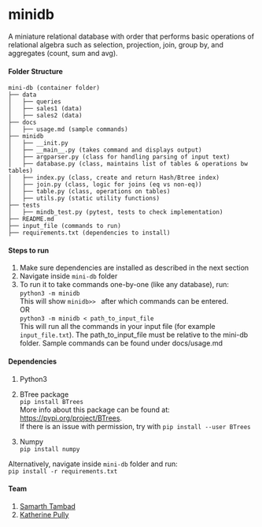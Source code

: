 # minidb
A miniature relational database with order that performs basic operations of relational 
algebra such as selection, projection, join, group by, and aggregates (count, sum and avg).

#### Folder Structure
```
mini-db (container folder)
├── data
│   ├── queries
│   ├── sales1 (data)
│   ├── sales2 (data)
├── docs
│   ├── usage.md (sample commands)
├── minidb
│   ├── __init.py 
│   ├── __main__.py (takes command and displays output)
│   ├── argparser.py (class for handling parsing of input text)
│   ├── database.py (class, maintains list of tables & operations bw tables)
│   ├── index.py (class, create and return Hash/Btree index)
│   ├── join.py (class, logic for joins (eq vs non-eq))
│   ├── table.py (class, operations on tables)
│   ├── utils.py (static utility functions)
├── tests
│   ├── mindb_test.py (pytest, tests to check implementation)
├── README.md
├── input_file (commands to run)
├── requirements.txt (dependencies to install)
```

#### Steps to run
1. Make sure dependencies are installed as described in the next section
2. Navigate inside ```mini-db``` folder
3. To run it to take commands one-by-one (like any database), run:\
```python3 -m minidb```\
This will show ```minidb>> ``` after which commands can be entered.\
OR\
```python3 -m minidb < path_to_input_file```\
This will run all the commands in your input file (for example ```input_file.txt```). 
The path_to_input_file must be relative to the mini-db folder.
Sample commands can be found under docs/usage.md

#### Dependencies
1. Python3
2. BTree package\
```pip install BTrees```\
More info about this package can be found at: https://pypi.org/project/BTrees. \
If there is an issue with permission, try with ```pip install --user BTrees```

3. Numpy\
```pip install numpy```

Alternatively, navigate inside ```mini-db``` folder and run:\
```pip install -r requirements.txt```

#### Team

1. [Samarth Tambad](https://github.com/samarthtambad)
2. [Katherine Pully](https://github.com/kpully)